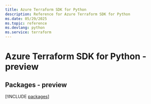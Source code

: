 ```yaml
---
title: Azure Terraform SDK for Python
description: Reference for Azure Terraform SDK for Python
ms.date: 05/29/2025
ms.topic: reference
ms.devlang: python
ms.service: terraform
---
```

# Azure Terraform SDK for Python - preview
## Packages - preview
[!INCLUDE [packages](terraform-index.md)]